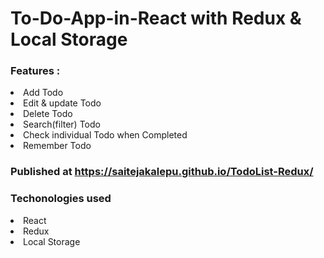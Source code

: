 # To-Do-App-in-React with Redux & Local Storage

### Features :

<li>Add Todo</li>
<li>Edit & update Todo</li>
<li> Delete Todo</li>

<li>Search(filter) Todo</li>
<li>Check individual Todo when Completed</li>
<li>Remember Todo</li>

### Published at https://saitejakalepu.github.io/TodoList-Redux/


### Techonologies used

<li>React</li>
<li>Redux</li>
<li>Local Storage</li>
